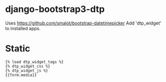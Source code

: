 # django-bootstrap3-dtp
Uses https://github.com/smalot/bootstrap-datetimepicker
Add 'dtp_widget' to installed apps.

# Static
```
{% load dtp_widget_tags %}
{% dtp_widget_css %}
{% dtp_widget_js %}
{{form.media}}
```
